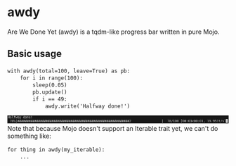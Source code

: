 # awdy
Are We Done Yet (awdy) is a tqdm-like progress bar written in pure Mojo.

## Basic usage
```mojo
with awdy(total=100, leave=True) as pb:
    for i in range(100):
        sleep(0.05)
        pb.update()
        if i == 49:
            awdy.write('Halfway done!')
```
![Basic usage result](./awdy_example.png)
Note that because Mojo doesn't support an Iterable trait yet, we can't do something like:
```mojo
for thing in awdy(my_iterable):
    ...
```
